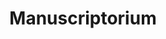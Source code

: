 ---
title: Manuscriptorium
logo: /images/manuscriptorium-favicon.png
cover: /images/manuscriptorium-cover.jpg
tags:
  - 2021-11-13_zdroje
  - 2021-11-13_manuskripty
description: Digitální archiv rukopisů, listin, map a dalších dokumentů.
website: https://beta.manuscriptorium.com/
---